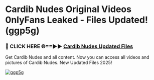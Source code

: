 # Cardib Nudes Original Videos 0nlyFans Leaked - Files Updated! (ggp5g)

<h3>🔴 CLICK HERE 🌐==►► <a href="https://tinyurl.com/yrmya6cz" rel="nofollow">Cardib Nudes Updated Files</a></h3>

Get Cardib Nudes and all content. Now you can access all videos and pictures of Cardib Nudes. New Updated Files 2025!

[![ggp5g](https://i.imgur.com/FMdXYCs.gif)](https://tinyurl.com/yrmya6cz)
